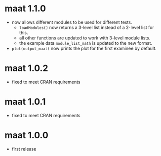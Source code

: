 # maat 1.1.0

- now allows different modules to be used for different tests.
  - `loadModules()` now returns a 3-level list instead of a 2-level list for this.
  - all other functions are updated to work with 3-level module lists.
  - the example data `module_list_math` is updated to the new format.
- `plot(output_maat)` now prints the plot for the first examinee by default.

# maat 1.0.2

* fixed to meet CRAN requirements

# maat 1.0.1

* fixed to meet CRAN requirements

# maat 1.0.0

* first release

